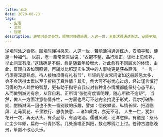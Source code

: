 ```yaml
---
title: 云水
date: 2020-08-23
tags:
  - 生活
  - 淡然
  - 哲理
description: 逆境时处之泰然，顺境时懂得感恩。人这一世，若能活得通透练达、安顺平和，便是一种福气。
---
```


逆境时处之泰然，顺境时懂得感恩。人这一世，若能活得通透练达、安顺平和，便是一种福气。
以前，老一辈常常告诫说：“衣冠不整，品行难正。谈吐上见修养，举止间宜有度。”这话确是不假，愈是随着年龄增大，对此愈有不同层次的体悟，由此，反观自省如同照镜，再辅以比照现实生活中的人事物更是获益匪浅。
“一言一行须得深思熟虑，待人接物须得有礼有节”，年轻的朋友常问诸如这般顾忌太多，会不会活得太累以至于折损了真性情？其实，倒大可不必忧心过虑，经过谨言慎行习得的为人处世的智慧，更有助于指导自我应对各种复杂情境都能保持心态平和，从而做到游刃有余，从容自若。正所谓“张弛有度皆明理，随心所欲不逾矩”。
当然，做人一方面注意怡情养性，一方面也尽可不必完全拘泥于形式，偶尔打破陈规、酣畅淋漓一回也不失一番别致的乐趣，譬如：彻夜攀谈、纵情长啸、把酒临风、走马观花、千里独行、恩仇快意......诸如此类，亦无不可。
人生一世，犹如花开一次，再无从头。有茶品茶，有酒喝酒，儒雅风流，汪洋恣肆。有道是：怒马红尘少年郎，扁舟一叶青衫客。几处渔唱正斜阳，数点寒鸥江上过。苍钟古渡临晚景，箪瓢不改心头乐。